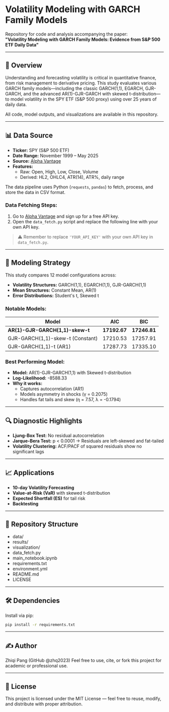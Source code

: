 # Volatility Modeling with GARCH Family Models

Repository for code and analysis accompanying the paper:  
**"Volatility Modeling with GARCH Family Models: Evidence from S&P 500 ETF Daily Data"**

---

## 📌 Overview

Understanding and forecasting volatility is critical in quantitative finance, from risk management to derivative pricing. This study evaluates various GARCH family models—including the classic GARCH(1,1), EGARCH, GJR-GARCH, and the advanced AR(1)-GJR-GARCH with skewed t-distribution—to model volatility in the SPY ETF (S&P 500 proxy) using over 25 years of daily data.

All code, model outputs, and visualizations are available in this repository.

---

## 📊 Data Source

- **Ticker:** SPY (S&P 500 ETF)  
- **Date Range:** November 1999 – May 2025  
- **Source:** [Alpha Vantage](https://www.alphavantage.co/)  
- **Features:**  
  - Raw: Open, High, Low, Close, Volume  
  - Derived: HL2, OHLC4, ATR(14), ATR%, daily range  

The data pipeline uses Python (`requests`, `pandas`) to fetch, process, and store the data in CSV format.

### Data Fetching Steps:

1. Go to [Alpha Vantage](https://www.alphavantage.co/) and sign up for a free API key.  
2. Open the `data_fetch.py` script and replace the following line with your own API key.

> ⚠️ Remember to replace `'YOUR_API_KEY'` with your own API key in `data_fetch.py`.  

---

## 🧠 Modeling Strategy

This study compares 12 model configurations across:

- **Volatility Structures:** GARCH(1,1), EGARCH(1,1), GJR-GARCH(1,1)  
- **Mean Structures:** Constant Mean, AR(1)  
- **Error Distributions:** Student's t, Skewed t  

### Notable Models:

| Model                          | AIC      | BIC      |
|-------------------------------|----------|----------|
| **AR(1)-GJR-GARCH(1,1)-skew-t** | **17192.67** | **17246.81** |
| GJR-GARCH(1,1)-skew-t (Constant) | 17210.53 | 17257.91 |
| GJR-GARCH(1,1)-t (AR1)        | 17287.73 | 17335.10 |

### Best Performing Model:

- **Model:** AR(1)-GJR-GARCH(1,1) with Skewed t-distribution  
- **Log-Likelihood:** -8588.33  
- **Why it works:**  
  - Captures autocorrelation (AR1)  
  - Models asymmetry in shocks (γ = 0.2075)  
  - Handles fat tails and skew (η = 7.57, λ = -0.1794)  

---

## 🔍 Diagnostic Highlights

- **Ljung-Box Test:** No residual autocorrelation  
- **Jarque-Bera Test:** p < 0.0001 → Residuals are left-skewed and fat-tailed  
- **Volatility Clustering:** ACF/PACF of squared residuals show no significant lags  

---

## 📈 Applications

- **10-day Volatility Forecasting**  
- **Value-at-Risk (VaR)** with skewed t-distribution  
- **Expected Shortfall (ES)** for tail risk  
- **Backtesting**  

---

## 📂 Repository Structure

- data/
- results/
- visualization/
- data_fetch.py
- main_notebook.ipynb
- requirements.txt
- environment.yml
- README.md
- LICENSE

---

## 🛠️ Dependencies

Install via pip:

```bash
pip install -r requirements.txt

```
---

## ✍️ Author 
Zhiqi Pang (GitHub @zhq2023) 
Feel free to use, cite, or fork this project for academic or professional use.

---

## 🧾 License
This project is licensed under the MIT License — feel free to reuse, modify, and distribute with proper attribution.

